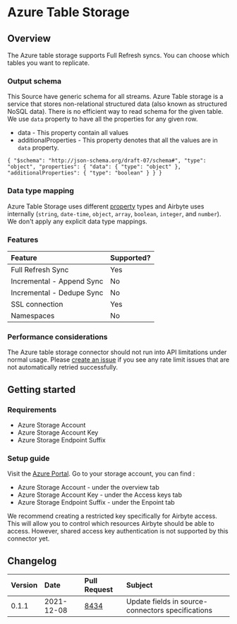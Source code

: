 # Azure Table Storage

## Overview

The Azure table storage supports Full Refresh syncs. You can choose which tables you want to replicate.

### Output schema

This Source have generic schema for all streams.
Azure Table storage is a service that stores non-relational structured data (also known as structured NoSQL data). There is no efficient way to read schema for the given table. We use `data` property to have all the properties for any given row. 

- data - This property contain all values
- additionalProperties - This property denotes that all the values are in `data` property.

`
    {
    "$schema": "http://json-schema.org/draft-07/schema#",
    "type": "object",
    "properties": {
        "data": {
            "type": "object"
        },
        "additionalProperties": {
            "type": "boolean"
        }
    }
}
`

### Data type mapping

Azure Table Storage uses different [property](https://docs.microsoft.com/en-us/rest/api/storageservices/understanding-the-table-service-data-model#property-types) types and Airbyte uses internally \(`string`, `date-time`, `object`, `array`, `boolean`, `integer`, and `number`\). We don't apply any explicit data type mappings.

### Features

| Feature | Supported? |
| :--- | :--- |
| Full Refresh Sync | Yes |
| Incremental - Append Sync | No |
| Incremental - Dedupe Sync | No |
| SSL connection | Yes |
| Namespaces | No |

### Performance considerations

The Azure table storage connector should not run into API limitations under normal usage. Please [create an issue](https://github.com/airbytehq/airbyte/issues) if you see any rate limit issues that are not automatically retried successfully.

## Getting started

### Requirements

* Azure Storage Account
* Azure Storage Account Key
* Azure Storage Endpoint Suffix

### Setup guide

Visit the [Azure Portal](https://portal.azure.com). Go to your storage account, you can find :
 - Azure Storage Account - under the overview tab
 - Azure Storage Account Key - under the Access keys tab
 - Azure Storage Endpoint Suffix - under the Enpoint tab

We recommend creating a restricted key specifically for Airbyte access. This will allow you to control which resources Airbyte should be able to access. However, shared access key authentication is not supported by this connector yet.


## Changelog

| Version | Date | Pull Request | Subject |
| :--- | :--- | :--- | :--- |
| 0.1.1   | 2021-12-08 | [8434](https://github.com/airbytehq/airbyte/pull/8434) | Update fields in source-connectors specifications |

